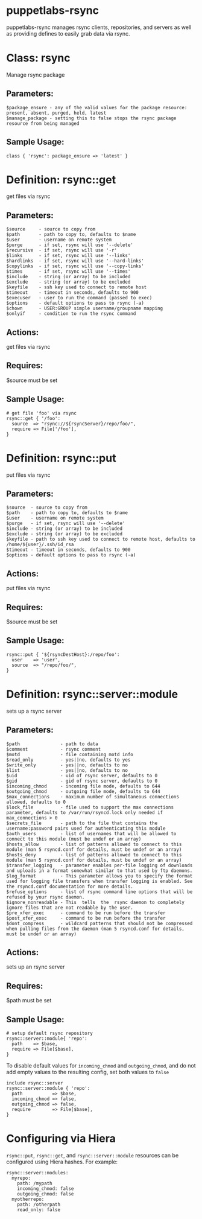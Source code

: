 # puppetlabs-rsync #

puppetlabs-rsync manages rsync clients, repositories, and servers as well as
providing defines to easily grab data via rsync.

# Class: rsync #

Manage rsync package

## Parameters: ##
    $package_ensure - any of the valid values for the package resource: present, absent, purged, held, latest
    $manage_package - setting this to false stops the rsync package resource from being managed

## Sample Usage: ##
    class { 'rsync': package_ensure => 'latest' }

# Definition: rsync::get #

get files via rsync

## Parameters: ##
    $source     - source to copy from
    $path       - path to copy to, defaults to $name
    $user       - username on remote system
    $purge      - if set, rsync will use '--delete'
    $recursive  - if set, rsync will use '-r'
    $links      - if set, rsync will use '--links'
    $hardlinks  - if set, rsync will use '--hard-links'
    $copylinks  - if set, rsync will use '--copy-links'
    $times      - if set, rsync will use '--times'
    $include    - string (or array) to be included
    $exclude    - string (or array) to be excluded
    $keyfile    - ssh key used to connect to remote host
    $timeout    - timeout in seconds, defaults to 900
    $execuser   - user to run the command (passed to exec)
    $options    - default options to pass to rsync (-a)
    $chown      - USER:GROUP simple username/groupname mapping
    $onlyif     - condition to run the rsync command

## Actions: ##
  get files via rsync

## Requires: ##
  $source must be set

## Sample Usage: ##
    # get file 'foo' via rsync
    rsync::get { '/foo':
      source  => "rsync://${rsyncServer}/repo/foo/",
      require => File['/foo'],
    }

# Definition: rsync::put #

put files via rsync

## Parameters: ##
    $source  - source to copy from
    $path    - path to copy to, defaults to $name
    $user    - username on remote system
    $purge   - if set, rsync will use '--delete'
    $include - string (or array) to be included
    $exclude - string (or array) to be excluded
    $keyfile - path to ssh key used to connect to remote host, defaults to /home/${user}/.ssh/id_rsa
    $timeout - timeout in seconds, defaults to 900
    $options - default options to pass to rsync (-a)

## Actions: ##
  put files via rsync

## Requires: ##
  $source must be set

## Sample Usage: ##
    rsync::put { '${rsyncDestHost}:/repo/foo':
      user    => 'user',
      source  => "/repo/foo/",
    }

# Definition: rsync::server::module #

sets up a rsync server

## Parameters: ##
    $path               - path to data
    $comment            - rsync comment
    $motd               - file containing motd info
    $read_only          - yes||no, defaults to yes
    $write_only         - yes||no, defaults to no
    $list               - yes||no, defaults to no
    $uid                - uid of rsync server, defaults to 0
    $gid                - gid of rsync server, defaults to 0
    $incoming_chmod     - incoming file mode, defaults to 644
    $outgoing_chmod     - outgoing file mode, defaults to 644
    $max_connections    - maximum number of simultaneous connections allowed, defaults to 0
    $lock_file          - file used to support the max connections parameter, defaults to /var/run/rsyncd.lock only needed if max_connections > 0
    $secrets_file       - path to the file that contains the username:password pairs used for authenticating this module
    $auth_users         - list of usernames that will be allowed to connect to this module (must be undef or an array)
    $hosts_allow        - list of patterns allowed to connect to this module (man 5 rsyncd.conf for details, must be undef or an array)
    $hosts_deny         - list of patterns allowed to connect to this module (man 5 rsyncd.conf for details, must be undef or an array)
    $transfer_logging   - parameter enables per-file logging of downloads and uploads in a format somewhat similar to that used by ftp daemons.
    $log_format         - This parameter allows you to specify the format used for logging file transfers when transfer logging is enabled. See the rsyncd.conf documentation for more details.
    $refuse_options     - list of rsync command line options that will be refused by your rsync daemon.
    $ignore_nonreadable - This  tells  the  rsync daemon to completely ignore files that are not readable by the user.
    $pre_xfer_exec      - command to be run before the transfer
    $post_xfer_exec     - command to be run before the transfer
    $dont_compress      - wildcard patterns that should not be compressed when pulling files from the daemon (man 5 rsyncd.conf for details, must be undef or an array)

## Actions: ##
  sets up an rsync server

## Requires: ##
  $path must be set

## Sample Usage: ##
    # setup default rsync repository
    rsync::server::module{ 'repo':
      path    => $base,
      require => File[$base],
    }

To disable default values for ``incoming_chmod`` and ``outgoing_chmod``, and
do not add empty values to the resulting config, set both values to ``false``

    include rsync::server
    rsync::server::module { 'repo':
      path           => $base,
      incoming_chmod => false,
      outgoing_chmod => false,
      require        => File[$base],
    }

# Configuring via Hiera #
``rsync::put``, ``rsync::get``, and ``rsync::server::module`` resources can be
configured using Hiera hashes. For example:

    rsync::server::modules:
      myrepo:
        path: /mypath
        incoming_chmod: false
        outgoing_chmod: false
      myotherrepo:
        path: /otherpath
        read_only: false
